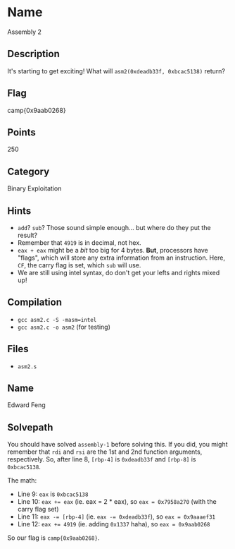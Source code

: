 # Name
Assembly 2

## Description
It's starting to get exciting!
What will `asm2(0xdeadb33f, 0xbcac5138)` return?

## Flag
camp{0x9aab0268}

## Points
250

## Category
Binary Exploitation

## Hints
* `add`? `sub`? Those sound simple enough... but where do they put the result?
* Remember that `4919` is in decimal, not hex.
* `eax + eax` might be a *bit* too big for 4 bytes. **But**, processors have "flags", which will store any extra information from an instruction. Here, `CF`, the carry flag is set, which `sub` will use.
* We are still using intel syntax, do don't get your lefts and rights mixed up!

## Compilation
* `gcc asm2.c -S -masm=intel`
* `gcc asm2.c -o asm2` (for testing)

## Files
* `asm2.s`

## Name
Edward Feng

## Solvepath
You should have solved `assembly-1` before solving this.
If you did, you might remember that `rdi` and `rsi` are the 1st and 2nd function arguments, respectively.
So, after line 8, `[rbp-4]` is `0xdeadb33f` and `[rbp-8]` is `0xbcac5138`.

The math:
* Line 9: `eax` is `0xbcac5138`
* Line 10: `eax += eax` (ie. eax = 2 * eax), so `eax = 0x7958a270` (with the carry flag set)
* Line 11: `eax -= [rbp-4]` (ie. `eax -= 0xdeadb33f`), so `eax = 0x9aaaef31`
* Line 12: `eax += 4919` (ie. adding `0x1337` haha), so `eax = 0x9aab0268`

So our flag is `camp{0x9aab0268}`.
